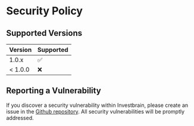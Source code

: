 # Security Policy

## Supported Versions

| Version | Supported          |
| ------- | ------------------ |
| 1.0.x   | :white_check_mark: |
| < 1.0.0   | :x:                |

## Reporting a Vulnerability

If you discover a security vulnerability within Investbrain, please create an issue in the [Github repository](https://github.com/investbrainapp/investbrain/issues/new). All security vulnerabilities will be promptly addressed.
